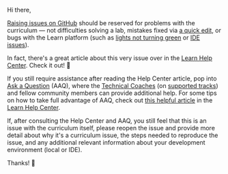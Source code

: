Hi there,

[Raising issues on GitHub](http://help.learn.co/improving-learn/contributing-to-lessons/raising-an-issue-with-a-lab-or-lesson) should be reserved for problems with the curriculum — not difficulties solving a lab, mistakes fixed via [a quick edit](http://help.learn.co/improving-learn/contributing-to-lessons/can-i-edit-a-lesson), or bugs with the Learn platform (such as [lights not turning green](http://help.learn.co/your-learn-account/learn-lights/lights-not-turning-green) or [IDE issues](http://help.learn.co/the-learn-ide)).

In fact, there's a great article about this very issue over in the [Learn Help Center](http://help.learn.co/). Check it out! 🎉

If you still require assistance after reading the Help Center article, pop into [Ask a Question](http://help.learn.co/ask-a-question/where-can-i-ask-a-question-about-a-lesson) (AAQ), where the [Technical Coaches](http://help.learn.co/instructional-support/receiving-course-support/who-are-the-technical-coaches) (on [supported tracks](http://help.learn.co/instructional-support/receiving-course-support/does-my-program-or-course-have-technical-coach-support)) and fellow community members can provide additional help. For some tips on how to take full advantage of AAQ, check out [this helpful article](http://help.learn.co/ask-a-question/how-to-optimize-time-in-ask-a-question) in the [Learn Help Center](http://help.learn.co/).

If, after consulting the Help Center and AAQ, you still feel that this is an issue with the curriculum itself, please reopen the issue and provide more detail about why it's a curriculum issue, the steps needed to reproduce the issue, and any additional relevant information about your development environment (local or IDE).

Thanks! 💙
